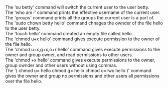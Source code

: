 The 'su betty' command will switch the current user to the user betty.<br>
The 'who am i' command prints the effective username of the current user.<br>
The 'groups' command prints all the groups the current user is a part of.<br>
The 'sudo chown betty hello' command chnages the ownder of the file hello to the user betty.<br>
The 'touch hello' command created an empty file called hello. <br>
The 'chmod u+x hello' command gives execute permission to the owner of the file hello.<br>
The 'chmod u+x,g+x,o+r hello' command gives execute permissions to the owner and group owner, and read permissions to other users.<br>
The 'chmod +x hello' command gives execute permissions to the owner, group ownder and other users without using commas.<br>
The '(
chmod u= hello
chmod g= hello
chmod o=rwx hello
)' command gives the owner and group no permissions and other users all permissions over the file hello.<br>
